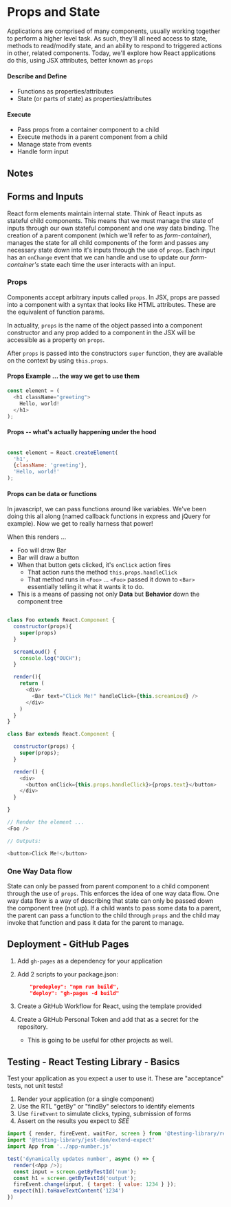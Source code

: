 # Props and State

Applications are comprised of many components, usually working together to perform a higher level task. As such, they'll all need access to state, methods to read/modify state, and an ability to respond to triggered actions in other, related components. Today, we'll explore how React applications do this, using JSX attributes, better known as `props`


#### Describe and Define

- Functions as properties/attributes
- State (or parts of state) as properties/attributes

#### Execute

- Pass props from a container component to a child
- Execute methods in a parent component from a child
- Manage state from events
- Handle form input


## Notes

## Forms and Inputs

React form elements maintain internal state. Think of React inputs as stateful child components. This means that we must manage the state of inputs through our own stateful component and one way data binding. The creation of a parent component (which we'll refer to as _form-container_), manages the state for all child components of the form and passes any necessary state down into it's inputs through the use of `props`. Each input has an `onChange` event that we can handle and use to update our _form-container's_ state each time the user interacts with an input.

### Props

Components accept arbitrary inputs called `props`. In JSX, props are passed into a component with a syntax that looks like HTML attributes. These are the equivalent of function params.

In actuality, `props` is the name of the object passed into a component constructor and any prop added to a component in the JSX will be accessible as a property on `props`.

After `props` is passed into the constructors `super` function, they are available on the context by using `this.props`.

#### Props Example ... the way we get to use them

``` javascript
const element = (
  <h1 className="greeting">
    Hello, world!
  </h1>
);
```

#### Props -- what's actually happening under the hood

```javascript

const element = React.createElement(
  'h1',
  {className: 'greeting'},
  'Hello, world!'
);

```

#### Props can be data or functions

In javascript, we can pass functions around like variables. We've been doing this all along (named callback functions in express and jQuery for example).  Now we get to really harness that power!

When this renders ...

- Foo will draw Bar
- Bar will draw a button
- When that button gets clicked, it's `onClick` action fires
  - That action runs the method `this.props.handleClick`
  - That method runs in `<Foo>` ... `<Foo>` passed it down to `<Bar>` essentially telling it what it wants it to do.
- This is a means of passing not only **Data** but **Behavior** down the component tree

``` javascript

class Foo extends React.Component {
  constructor(props){
    super(props)
  }

  screamLoud() {
    console.log("OUCH");
  }

  render(){
    return (
      <div>
        <Bar text="Click Me!" handleClick={this.screamLoud} />
      </div>
    )
  }
}

class Bar extends React.Component {

  constructor(props) {
    super(props);
  }

  render() {
    <div>
      <button onClick={this.props.handleClick}>{props.text}</button>
    </div>
  }

}

// Render the element ...
<Foo />

// Outputs:

<button>Click Me!</button>
```

### One Way Data flow

State can only be passed from parent component to a child component through the use of `props`. This enforces the idea of one way data flow. One way data flow is a way of describing that state can only be passed down the component tree (not up). If a child wants to pass some data to a parent, the parent can pass a function to the child through `props` and the child may invoke that function and pass it data for the parent to manage.

## Deployment - GitHub Pages

1. Add `gh-pages` as a dependency for your application
1. Add 2 scripts to your package.json:

   ```json
       "predeploy": "npm run build",
       "deploy": "gh-pages -d build"
   ```

1. Create a GitHub Workflow for React, using the template provided
1. Create a GitHub Personal Token and add that as a secret for the repository.
   - This is going to be useful for other projects as well.

## Testing - React Testing Library - Basics

Test your application as you expect a user to use it. These are "acceptance" tests, not unit tests!

1. Render your application (or a single component)
1. Use the RTL "getBy" or "findBy" selectors to identify elements
1. Use `fireEvent` to simulate clicks, typing, submission of forms
1. Assert on the results you expect to *SEE*

```javascript
import { render, fireEvent, waitFor, screen } from '@testing-library/react'
import '@testing-library/jest-dom/extend-expect'
import App from '../app-number.js'

test('dynamically updates number', async () => {
  render(<App />);
  const input = screen.getByTestId('num');
  const h1 = screen.getByTestId('output');
  fireEvent.change(input, { target: { value: 1234 } });
  expect(h1).toHaveTextContent('1234')
})
```
